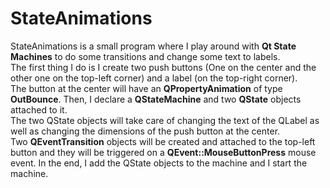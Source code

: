 # StateAnimations
StateAnimations is a small program where I play around with **Qt State Machines** to do some transitions 
and change some text to labels. </br>
The first thing I do is I create two push buttons (One on the center and the other one on the top-left corner) and a label (on the top-right corner). </br>
The button at the center will have an **QPropertyAnimation** of type **OutBounce**.
Then, I declare a **QStateMachine** and two **QState** objects attached to it.</br>
The two QState objects will take care of changing the text of the QLabel as well as changing
the dimensions of the push button at the center.</br>
Two **QEventTransition** objects will be created and attached to the top-left button and they
will be triggered on a **QEvent::MouseButtonPress** mouse event.
In the end, I add the QState objects to the machine and I start the machine.
